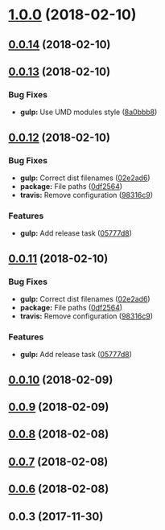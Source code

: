 <a name="1.0.0"></a>
# [1.0.0](https://github.com/Wikiki/bulma-ribbon/compare/0.0.14...1.0.0) (2018-02-10)



<a name="0.0.14"></a>
## [0.0.14](https://github.com/Wikiki/bulma-ribbon/compare/0.0.13...0.0.14) (2018-02-10)



<a name="0.0.13"></a>
## [0.0.13](https://github.com/Wikiki/bulma-ribbon/compare/0.0.12...0.0.13) (2018-02-10)


### Bug Fixes

* **gulp:** Use UMD modules style ([8a0bbb8](https://github.com/Wikiki/bulma-ribbon/commit/8a0bbb8))



<a name="0.0.12"></a>
## [0.0.12](https://github.com/Wikiki/bulma-ribbon/compare/0.0.10...0.0.12) (2018-02-10)


### Bug Fixes

* **gulp:** Correct dist filenames ([02e2ad6](https://github.com/Wikiki/bulma-ribbon/commit/02e2ad6))
* **package:** File paths ([0df2564](https://github.com/Wikiki/bulma-ribbon/commit/0df2564))
* **travis:** Remove configuration ([98316c9](https://github.com/Wikiki/bulma-ribbon/commit/98316c9))


### Features

* **gulp:** Add release task ([05777d8](https://github.com/Wikiki/bulma-ribbon/commit/05777d8))



<a name="0.0.11"></a>
## [0.0.11](https://github.com/Wikiki/bulma-ribbon/compare/0.0.10...0.0.11) (2018-02-10)


### Bug Fixes

* **gulp:** Correct dist filenames ([02e2ad6](https://github.com/Wikiki/bulma-ribbon/commit/02e2ad6))
* **package:** File paths ([0df2564](https://github.com/Wikiki/bulma-ribbon/commit/0df2564))
* **travis:** Remove configuration ([98316c9](https://github.com/Wikiki/bulma-ribbon/commit/98316c9))


### Features

* **gulp:** Add release task ([05777d8](https://github.com/Wikiki/bulma-ribbon/commit/05777d8))



<a name="0.0.10"></a>
## [0.0.10](https://github.com/Wikiki/bulma-ribbon/compare/0.0.9...0.0.10) (2018-02-09)



<a name="0.0.9"></a>
## [0.0.9](https://github.com/Wikiki/bulma-ribbon/compare/0.0.8...0.0.9) (2018-02-09)



<a name="0.0.8"></a>
## [0.0.8](https://github.com/Wikiki/bulma-ribbon/compare/0.0.7...0.0.8) (2018-02-08)



<a name="0.0.7"></a>
## [0.0.7](https://github.com/Wikiki/bulma-ribbon/compare/v0.0.3...v0.0.7) (2018-02-08)



<a name="0.0.6"></a>
## [0.0.6](https://github.com/Wikiki/bulma-ribbon/compare/v0.0.3...v0.0.6) (2018-02-08)



<a name="0.0.3"></a>
## 0.0.3 (2017-11-30)



